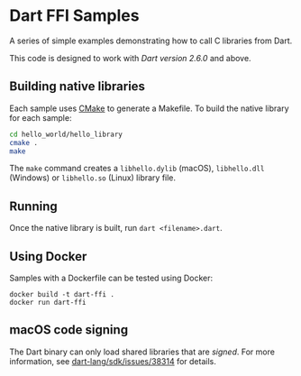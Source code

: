 # Dart FFI Samples

A series of simple examples demonstrating how to call C libraries from Dart.

This code is designed to work with *Dart version 2.6.0* and above.

## Building native libraries

Each sample uses [CMake][cmake] to generate a Makefile. To build the native
library for each sample:

```bash
cd hello_world/hello_library
cmake .
make
```

The `make` command creates a `libhello.dylib` (macOS), `libhello.dll`
(Windows) or `libhello.so` (Linux) library file.

## Running

Once the native library is built, run `dart <filename>.dart`.

## Using Docker

Samples with a Dockerfile can be tested using Docker:

```
docker build -t dart-ffi .
docker run dart-ffi
```

## macOS code signing
The Dart binary can only load shared libraries that are *signed*. For more
information, see [dart-lang/sdk/issues/38314][signing-issue] for details.

[cmake]: https://cmake.org/
[signing-issue]: https://github.com/dart-lang/sdk/issues/38314